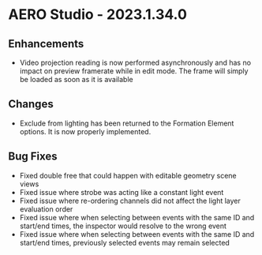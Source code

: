 # AERO Studio - 2023.1.34.0

## Enhancements

- Video projection reading is now performed asynchronously and has no impact on preview framerate while in edit mode. The frame will simply be loaded as soon as it is available

## Changes

- Exclude from lighting has been returned to the Formation Element options. It is now properly implemented.

## Bug Fixes

- Fixed double free that could happen with editable geometry scene views
- Fixed issue where strobe was acting like a constant light event
- Fixed issue where re-ordering channels did not affect the light layer evaluation order
- Fixed issue where when selecting between events with the same ID and start/end times, the inspector would resolve to the wrong event
- Fixed issue where when selecting between events with the same ID and start/end times, previously selected events may remain selected
